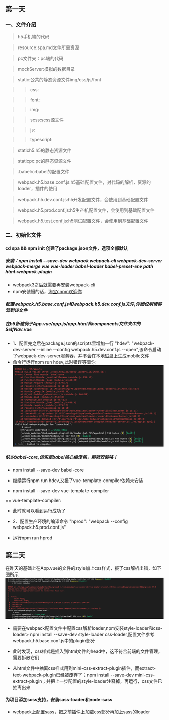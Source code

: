 ## 第一天

### 一、文件介绍

 > h5手机端的代码

 > resource:spa.md文件所需资源

 > pc文件夹：pc端的代码

 > mockServer:模拟的数据目录

 > static:公共的静态资源文件img/css/js/font

 >> css:

 >> font:

 >> img:

 >> scss:scss源文件

 >> js:

 >> typescript:

 > statich5:h5的静态资源文件

 > staticpc:pc的静态资源文件

 > .babelrc:babel的配置文件

 > webpack.h5.base.conf.js:h5基础配置文件，对代码的解析，资源的loader，插件的使用

 > webpack.h5.dev.conf.js:h5开发配置文件，会使用到基础配置文件

 > webpack.h5.prod.conf.js:h5生产机配置文件，会使用到基础配置文件

 > webpack.h5.test.conf.js:h5测试配置文件，会使用到基础配置文件


### 二、初始化文件

#### cd spa && npm init 创建了package.json文件，选项全部默认

##### 安装：npm install --save-dev webpack webpack-cli webpack-dev-server webpack-merge vue vue-loader  babel-loader  babel-preset-env path html-webpack-plugin
* webpack3之后就需要再安装webpack-cli
* npm安装慢的话，[淘宝cnpm欢迎你](https://npm.taobao.org/ "我的npm镜像")

##### 配置webpack.h5.base.conf.js和webpack.h5.dev.conf.js文件,详细说明请移驾到该文件
##### 在h5新建例子App.vue/app.js/app.html和components文件夹中的SelfNav.vue
* 1、配置完之后在package.json的scripts里增加一行 "hdev": "webpack-dev-server --inline --config webpack.h5.dev.conf.js --open",该命令启动了webpack-dev-server服务器，并不会在本地磁盘上生成mobile文件
* 命令行运行npm run hdev,此时错误等着你
![运行错误](./resource/1.png)
##### 缺少babel-core,该包是babel核心编译包，那就安装咯！ 
* npm install --save-dev babel-core

* 继续运行npm run hdev,又报了vue-template-compiler依赖未安装
* npm install --save-dev vue-template-compiler

== vue-template-compiler:

* 此时就可以看到运行成功了

* 2、配置生产环境的编译命令 "hprod": "webpack --config webpack.h5.prod.conf.js"

* 运行npm run hprod


## 第二天

在昨天的基础上在App.vue的文件的style加上css样式，报了css解析出错，如下图所示
![css解析错误](./resource/3.png)

* 需要在webpack配置文件中配置css解析loader,npm安装style-loader和css-loader> npm install --save-dev style-loader css-loader,配置文件参考webpack.h5.base.conf.js中的plugin部分

* 此时发现，css样式是插入到html文件的head中，这不符合前端的文件管理，需要拆散它们

* 从html文件中抽离css样式用到mini-css-extract-plugin插件，而extract-text-webpack-plugin已经被废弃了；npm install --save-dev mini-css-extract-plugin；并把上一步配置的style-loader注释掉，再运行，css文件已抽离出来

#### 为项目添加scss支持，安装sass-loader和node-sass

* webpack上配置sass，把之前插件上加载css部分再加上sass的loader

 
